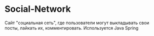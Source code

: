 # Social-Network

Сайт "социальная сеть", где пользователи могут выкладывать свои посты, лайкать их, комментировать.
Используется Java Spring
